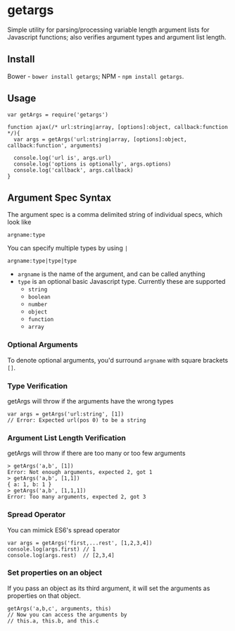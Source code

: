getargs
=======

Simple utility for parsing/processing variable length argument lists for Javascript functions; also verifies argument types and argument list length.

## Install

Bower - `bower install getargs`; NPM - `npm install getargs`.

## Usage

    var getArgs = require('getargs')

    function ajax(/* url:string|array, [options]:object, callback:function */){
      var args = getArgs('url:string|array, [options]:object, callback:function', arguments)

      console.log('url is', args.url)
      console.log('options is optionally', args.options)
      console.log('callback', args.callback)
    }

## Argument Spec Syntax

The argument spec is a comma delimited string of individual specs, which look like

    argname:type

You can specify multiple types by using `|`

    argname:type|type|type

* `argname` is the name of the argument, and can be called anything
* `type` is an optional basic Javascript type. Currently these are supported
  * `string`
  * `boolean`
  * `number`
  * `object`
  * `function`
  * `array`

### Optional Arguments

To denote optional arguments, you'd surround `argname` with square brackets `[]`.

### Type Verification

getArgs will throw if the arguments have the wrong types

    var args = getArgs('url:string', [1])
    // Error: Expected url(pos 0) to be a string

### Argument List Length Verification

getArgs will throw if there are too many or too few arguments

    > getArgs('a,b', [1])
    Error: Not enough arguments, expected 2, got 1
    > getArgs('a,b', [1,1])
    { a: 1, b: 1 }
    > getArgs('a,b', [1,1,1])
    Error: Too many arguments, expected 2, got 3

### Spread Operator

You can mimick ES6's spread operator

    var args = getArgs('first,...rest', [1,2,3,4])
    console.log(args.first) // 1
    console.log(args.rest)  // [2,3,4]

### Set properties on an object

If you pass an object as its third argument, it will set the arguments as properties on that object.

    getArgs('a,b,c', arguments, this)
    // Now you can access the arguments by
    // this.a, this.b, and this.c
    
